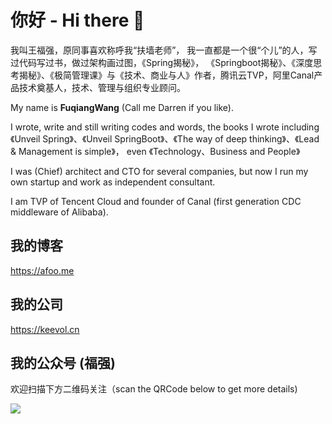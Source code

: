# 你好 - Hi there 👋 

我叫王福强，原同事喜欢称呼我“扶墙老师”， 我一直都是一个很“个儿”的人，写过代码写过书，做过架构画过图，《Spring揭秘》， 《Springboot揭秘》、《深度思考揭秘》、《极简管理课》与《技术、商业与人》作者，腾讯云TVP，阿里Canal产品技术奠基人，技术、管理与组织专业顾问。

My name is **FuqiangWang** (Call me Darren if you like). 

I wrote, write and still writing codes and words,  the books I wrote including 《Unveil Spring》、《Unveil SpringBoot》、《The way of deep thinking》、《Lead & Management is simple》， even 《Technology、Business and People》

I was (Chief) architect and CTO for several companies,  but now I run my own startup and work as independent consultant.

I am TVP of Tencent Cloud and founder of Canal (first generation CDC middleware of Alibaba).


## 我的博客
https://afoo.me

## 我的公司 
https://keevol.cn

## 我的公众号 (**福强**)

欢迎扫描下方二维码关注（scan the QRCode below to get more details)

![](https://afoo.me/images/mp_footer.jpeg)



<!--
**fujohnwang/fujohnwang** is a ✨ _special_ ✨ repository because its `README.md` (this file) appears on your GitHub profile.

Here are some ideas to get you started:

- 🔭 I’m currently working on ...
- 🌱 I’m currently learning ...
- 👯 I’m looking to collaborate on ...
- 🤔 I’m looking for help with ...
- 💬 Ask me about ...
- 📫 How to reach me: ...
- 😄 Pronouns: ...
- ⚡ Fun fact: ...
-->
